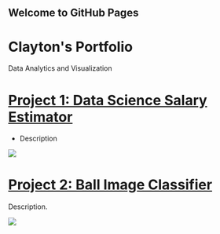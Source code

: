 ## Welcome to GitHub Pages

# Clayton's Portfolio
Data Analytics and Visualization

# [Project 1: Data Science Salary Estimator](https://github.com/PlayingNumbers/ds_salary_proj) 
* Description 

![](/images/positions_by_state.png)


# [Project 2: Ball Image Classifier](https://github.com/PlayingNumbers/ball_image_classifier) 
Description. 

![](/images/matrix_results.png)
